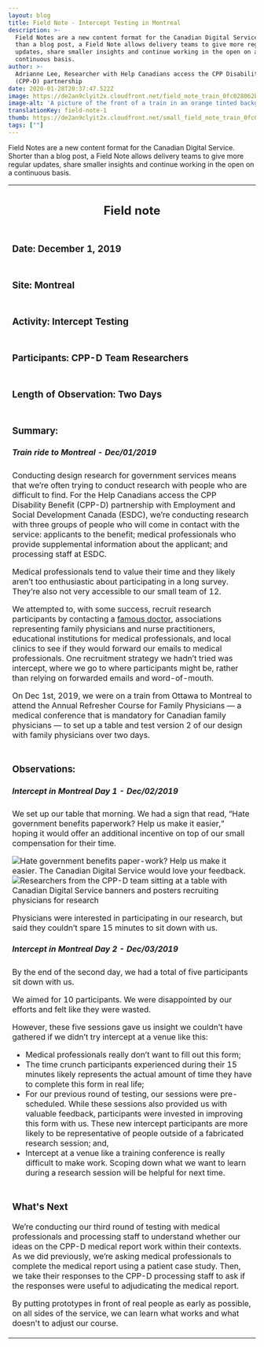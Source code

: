 ```yaml
---
layout: blog
title: Field Note - Intercept Testing in Montreal
description: >-
  Field Notes are a new content format for the Canadian Digital Service. Shorter
  than a blog post, a Field Note allows delivery teams to give more regular
  updates, share smaller insights and continue working in the open on a
  continuous basis.
author: >-
  Adrianne Lee, Researcher with Help Canadians access the CPP Disability Benefit
  (CPP-D) partnership
date: 2020-01-28T20:37:47.522Z
image: https://de2an9clyit2x.cloudfront.net/field_note_train_0fc028062b.jpg
image-alt: 'A picture of the front of a train in an orange tinted background. '
translationKey: field-note-1
thumb: https://de2an9clyit2x.cloudfront.net/small_field_note_train_0fc028062b.jpg
tags: [""]
---
```

<p>Field Notes are a new content format for the Canadian Digital Service. Shorter than a blog post, a Field Note allows delivery teams to give more regular updates, share smaller insights and continue working in the open on a continuous basis.</p>

<table class="field-notes">
    <tbody>
        <tr class="field-note-title">
            <th class="field-note-header">
                <span href="http://localhost:1313/" class="logo-field-note" role="img" aria-label="Canadian Digital Service"></span>
                <h2>Field note</h2>
            </th>
        </tr>
        <tr>
            <td class="field-note-subheader">
                <h3>Date: <span class="unbold">December 1, 2019</span></h3>
            </td>
        </tr>
        <tr>
            <td class="field-note-subheader">
                <h3>Site: <span class="unbold">Montreal</span></h3>
            </td>
        </tr>
        <tr>
            <td class="field-note-subheader">
                <h3>Activity: <span class="unbold">Intercept Testing</span></h3>
            </td>
        </tr>
        <tr>
            <td class="field-note-subheader">
                <h3>Participants: <span class="unbold">CPP-D Team Researchers </span></h3>
            </td>
        </tr>
        <tr>
            <td class="field-note-subheader">
                <h3>Length of Observation: <span class="unbold">Two Days</span></h3>
            </td>
        </tr>
        <tr>
            <td>
                <h3>Summary:</h3>
                <h5>Train ride to Montreal - Dec/01/2019</h5>
                <p>Conducting design research for government services means that we’re often trying to conduct research with people who are difficult to find. For the Help Canadians access the CPP Disability Benefit (CPP-D) partnership with Employment and Social Development Canada (ESDC), we’re conducting research with three groups of people who will come in contact with the service: applicants to the benefit; medical professionals who provide supplemental information about the applicant; and processing staff at ESDC.</p>
                <p>Medical professionals tend to value their time and they likely aren’t too enthusiastic about participating in a long survey. They’re also not very accessible to our small team of 12. </p>
                <p>We attempted to, with some success, recruit research participants by contacting a <a href="https://globalnews.ca/news/5288899/income-health-poverty/">famous doctor</a>, associations representing family physicians and nurse practitioners, educational institutions for medical professionals, and local clinics to see if they would forward our emails to medical professionals. One recruitment strategy we hadn’t tried was intercept, where we go to where participants might be, rather than relying on forwarded emails and word-of-mouth.</p>
                <p>On Dec 1st, 2019, we were on a train from Ottawa to Montreal to attend the Annual Refresher Course for Family Physicians — a medical conference that is mandatory for Canadian family physicians — to set up a table and test version 2 of our design with family physicians over two days.</p>
            </td>
        </tr>
        <tr>
            <td>
                <h3>Observations:</h3>
                <h5>Intercept in Montreal Day 1 - Dec/02/2019</h5>
                <p>We set up our table that morning. We had a sign that read, “Hate government benefits paperwork? Help us make it easier,” hoping it would offer an additional incentive on top of our small compensation for their time.</p>
                <img class="field-note-img" src="https://de2an9clyit2x.cloudfront.net/field_note_1_ad_d6b0760c29.jpg" alt="Hate government benefits paper-work? Help us make it easier. The Canadian Digital Service would love your feedback.">
                <img class="field-note-img" src="https://de2an9clyit2x.cloudfront.net/cppd_team_research_fd076489f2.jpg" alt="Researchers from the CPP-D team sitting at a table with Canadian Digital Service banners and posters recruiting physicians for research">
                <p>Physicians were interested in participating in our research,  but said they couldn’t spare 15 minutes to sit down with us. </p>
                <h5>Intercept in Montreal Day 2 - Dec/03/2019</h5>
                <p>By the end of the second day, we had a total of five participants sit down with us.</p>
                <p>We aimed for 10 participants. We were disappointed by our efforts and felt like they were wasted. </p>
                <p>However, these five sessions gave us insight we couldn’t have gathered if we didn’t try intercept at a venue like this:</p>
                <ul>
                    <li>Medical professionals really don’t want to fill out this form;</li>
                    <li>The time crunch participants experienced during their 15 minutes likely represents the actual amount of time they have to complete this form in real life;</li>
                    <li>For our previous round of testing, our sessions were pre-scheduled. While these sessions also provided us with valuable feedback, participants were invested in improving this form with us. These new intercept participants are more likely to be representative of people outside of a fabricated research session; and,</li>
                    <li>Intercept at a venue like a training conference is really difficult to make work. Scoping down what we want to learn during a research session will be helpful for next time.</li>
                </ul>
            </td>
        </tr>
        <tr>
            <td>
                <h3>What's Next</h3>
                <p>We’re conducting our third round of testing with medical professionals and processing staff to understand whether our ideas on the CPP-D medical report work within their contexts. As we did previously, we’re asking medical professionals to complete the medical report using a patient case study. Then, we take their responses to the CPP-D processing staff to ask if the responses were useful to adjudicating the medical report.</p>
                <p>By putting prototypes in front of real people as early as possible, on all sides of the service, we can learn what works and what doesn't to adjust our course.</p>
            </td>
        </tr>
    </tbody>
</table>


